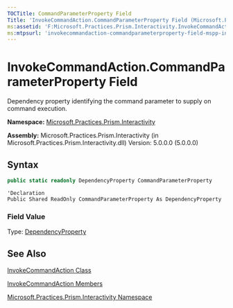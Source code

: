 ```yaml
---
TOCTitle: CommandParameterProperty Field
Title: 'InvokeCommandAction.CommandParameterProperty Field (Microsoft.Practices.Prism.Interactivity)'
ms:assetid: 'F:Microsoft.Practices.Prism.Interactivity.InvokeCommandAction.CommandParameterProperty'
ms:mtpsurl: 'invokecommandaction-commandparameterproperty-field-mspp-interactivity.md'
---
```


# InvokeCommandAction.CommandParameterProperty Field

Dependency property identifying the command parameter to supply on command execution.

**Namespace:** [Microsoft.Practices.Prism.Interactivity](mspp-interactivity-namespace.md)

**Assembly:** Microsoft.Practices.Prism.Interactivity (in Microsoft.Practices.Prism.Interactivity.dll) Version: 5.0.0.0 (5.0.0.0)

## Syntax

```C#
public static readonly DependencyProperty CommandParameterProperty
```

```VB
'Declaration
Public Shared ReadOnly CommandParameterProperty As DependencyProperty
```

### Field Value

Type: [DependencyProperty](http://msdn.microsoft.com/en-us/library/ms589318)

## See Also

[InvokeCommandAction Class](invokecommandaction-class-mspp-interactivity.md)

[InvokeCommandAction Members](invokecommandaction-members-mspp-interactivity.md)

[Microsoft.Practices.Prism.Interactivity Namespace](mspp-interactivity-namespace.md)
